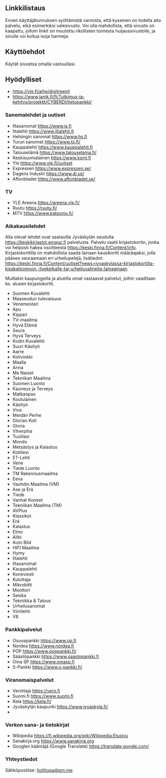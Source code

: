 ## Linkkilistaus

Ennen käyttäjätunnuksen syöttämistä varmista, että kyseinen on todella aito palvelu, eikä esimerkiksi valesivusto. Voi olla mahdollista, että sivusto on kaapattu, jolloin linkit on muutettu rikollisten toimesta huijaussivustolle, ja sinulle voi koitua isoja harmeja. 

## Käyttöehdot
Käytät sivustoa omalla vastuullasi.

## Hyödylliset
* https://yle.fi/aihe/digitreenit
* https://www.jamk.fi/fi/Tutkimus-ja-kehitys/projektit/CYBERDI/tietopankki/

### Sanomalehdet ja uutiset

* Iltasanomat https://www.is.fi 
* Iltalehti https://www.iltalehti.fi
* Helsingin sanomat https://www.hs.fi 
* Turun sanomat https://www.ts.fi/
* Kauppalehti https://www.kauppalehti.fi 
* Talouselämä https://www.talouselama.fi/ 
* Keskisuomalainen https://www.ksml.fi 
* Yle https://www.yle.fi/uutiset
* Expressen https://www.expressen.se/
* Dagens Industri https://www.di.se/
* Aftonbladet https://www.aftonbladet.se/

### TV
* YLE Areena https://areena.yle.fi/
* Ruutu https://ruutu.fi/
* MTV https://www.katsomo.fi/

### Aikakausilehdet

Alla olevat lehdet ovat saatavilla Jyväskylän seudulla https://keskikirjastot.emagz.fi palvelusta. Palvelu vaatii kirjastokortin, jonka voi helposti hakea osoitteesta https://keski.finna.fi/Content/info. Kirjastokorttilla on mahdollista saada lainaan kausikortti määräajaksi, jolla pääsee seuraamaan eri urheilupelejä, lisätiedot: https://keski.finna.fi/Content/uutiset?news=jyvaskylassa-kirjastokortilla-kisakatsomoon,-livekeikalle-tai-urheiluvalineita-lainaamaan

Muillakin kaupungeilla ja alueilla omat vastaavat palvelut, joihin vaaditaan ko. alueen kirjastokortti.

* Suomen Kuvalehti
* Maaseudun tulevaisuus
* Venemestari
* Apu
* Kippari
* TV-maailma
* Hyvä Elämä
* Seura
* Hyvä Terveys
* Kodin Kuvalehti
* Suuri Käsityö
* Aarre
* Kotivinkki
* Maalla
* Anna
* Me Naiset
* Tekniikan Maailma
* Suomen Luonto
* Kauneus ja Terveys
* Matkaopas
* Koululainen
* Käsityö
* Viva
* Meidän Perhe
* Glorian Koti
* Gloria
* Viherpiha
* Tuulilasi
* Mondo
* Metsästys ja Kalastus
* Kotiliesi
* ET-Lehti
* Vene
* Tiede Luonto
* TM Rakennusmaailma
* Eeva
* Vauhdin Maailma (VM)
* Ase ja Erä
* Tiede
* Vanhat Koneet
* Tekniikan Maailma (TM)
* AVPlus
* Klassikot
* Erä
* Kalastus
* Elmo
* Alibi
* Auto Bild
* HIFI Maailma
* Hymy
* Iltalehti
* Iltasanomat
* Kauppalehti
* Koneviesti
* Kuluttaja
* Mikrobitti
* Moottori
* Seiska
* Tekniikka & Talous
* Urheilusanomat
* Viinilehti
* V8

### Pankkipalvelut
* Osuuspankki https://www.op.fi
* Nordea https://www.nordea.fi
* POP https://www.poppankki.fi/
* Säästöpankki https://www.saastopankki.fi
* Oma SP https://www.omasp.fi
* S-Pankki https://www.s-pankki.fi/

### Viranomaispalvelut
* Verottaja https://vero.fi
* Suomi.fi https://www.suomi.fi
* Kela https://kela.fi/
* Jyväskylän kaupunki https://www.jyvaskyla.fi/
* 

### Verkon sana- ja tietokirjat
* Wikipedia https://fi.wikipedia.org/wiki/Wikipedia:Etusivu
* Sanakirja.org https://www.sanakirja.org
* Googlen kääntäjä (Google Translate) https://translate.google.com/

### Yhteystiedot
Sähköpostitse: hollitupa@pm.me
